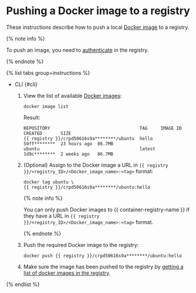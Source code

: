 # Pushing a Docker image to a registry

These instructions describe how to push a local [Docker image](../../concepts/docker-image.md) to a registry.

{% note info %}

To push an image, you need to [authenticate](../authentication.md) in the registry.

{% endnote %}

{% list tabs group=instructions %}

- CLI {#cli}

   1. View the list of available [Docker images](../../concepts/docker-image.md):

      ```
      docker image list
      ```

      Result:

      ```
      REPOSITORY                                  TAG     IMAGE ID      CREATED       SIZE
      {{ registry }}/crpd50616s9a********/ubuntu  hello   50ff********  23 hours ago  86.7MB
      ubuntu                                      latest  1d9c********  2 weeks ago   86.7MB
      ```

   1. (Optional) Assign to the Docker image a URL in `{{ registry }}/<registry_ID>/<Docker_image_name>:<tag>` format:

      ```
      docker tag ubuntu \
      {{ registry }}/crpd50616s9a********/ubuntu:hello
      ```

      {% note info %}

      You can only push Docker images to {{ container-registry-name }} if they have a URL in `{{ registry }}/<registry_ID>/<Docker_image_name>:<tag>` format.

      {% endnote %}

   1. Push the required Docker image to the registry:

      ```
      docker push {{ registry }}/crpd50616s9a********/ubuntu:hello
      ```

   1. Make sure the image has been pushed to the registry by [getting a list of docker images in the registry](docker-image-list.md#docker-image-list).

{% endlist %}